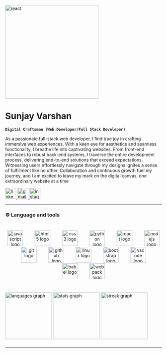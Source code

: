 <img src="https://www.technoloader.com/blog/wp-content/uploads/2020/01/Hire-React-Native.gif" alt="react" height="300" />

<h1 align="left">Sunjay Varshan</h1>

**`Digital Craftsman (Web Developer/Full Stack Developer)`**

As a passionate full-stack web developer, I find true joy in crafting immersive web experiences. With a keen eye for aesthetics and seamless functionality, I breathe life into captivating websites. From front-end interfaces to robust back-end systems, I traverse the entire development process, delivering end-to-end solutions that exceed expectations. Witnessing users effortlessly navigate through my designs ignites a sense of fulfillment like no other. Collaboration and continuous growth fuel my journey, and I am excited to leave my mark on the digital canvas, one extraordinary website at a time

<div align="left">
  <a href="https://www.linkedin.com/in/sunjay-varshan-7a0ab3248/" target="_blank">
    <img src="https://img.shields.io/static/v1?message=LinkedIn&logo=linkedin&label=&color=0077B5&logoColor=white&labelColor=&style=for-the-badge" height="35" alt="linkedin logo"  />
  </a>
  <a href="https://www.sunjayvarshan.SP@gmail.com" target="_blank">
    <img src="https://img.shields.io/static/v1?message=Gmail&logo=gmail&label=&color=D14836&logoColor=white&labelColor=&style=for-the-badge" height="35" alt="gmail logo"  />
  </a>
  <a href="https://www.instagram.com/sunjay.varshan" target="_blank">
    <img src="https://img.shields.io/static/v1?message=Instagram&logo=instagram&label=&color=E4405F&logoColor=white&labelColor=&style=for-the-badge" height="35" alt="instagram logo"  />
  </a>
</div>


---

<h3 align="left">⚙️ Language and tools</h3>

###

<br clear="both">

<div align="center">
  <img src="https://cdn.jsdelivr.net/gh/devicons/devicon/icons/javascript/javascript-original.svg" height="50" alt="javascript logo"  />
  <img width="30" />
  <img src="https://cdn.jsdelivr.net/gh/devicons/devicon/icons/html5/html5-plain-wordmark.svg" height="50" alt="html5 logo"  />
  <img width="30" />
  <img src="https://cdn.jsdelivr.net/gh/devicons/devicon/icons/css3/css3-plain-wordmark.svg" height="50" alt="css3 logo"  />
  <img width="30" />
  <img src="https://cdn.jsdelivr.net/gh/devicons/devicon/icons/python/python-original.svg" height="50" alt="python logo"  />
  <img width="30" />
  <img src="https://cdn.jsdelivr.net/gh/devicons/devicon/icons/react/react-original.svg" height="50" alt="react logo"  />
  <img width="30" />
  <img src="https://cdn.jsdelivr.net/gh/devicons/devicon/icons/nodejs/nodejs-plain.svg" height="50" alt="nodejs logo"  />
  <img width="30" />
  <img src="https://cdn.jsdelivr.net/gh/devicons/devicon/icons/git/git-original.svg" height="50" alt="git logo"  />
  <img width="30" />
  <img src="https://cdn.jsdelivr.net/gh/devicons/devicon/icons/github/github-original.svg" height="50" alt="github logo"  />
  <img width="30" />
  <img src="https://cdn.jsdelivr.net/gh/devicons/devicon/icons/linux/linux-original.svg" height="50" alt="linux logo"  />
  <img width="30" />
  <img src="https://cdn.jsdelivr.net/gh/devicons/devicon/icons/bootstrap/bootstrap-plain.svg" height="50" alt="bootstrap logo"  />
  <img width="30" />
  <img src="https://cdn.jsdelivr.net/gh/devicons/devicon/icons/vscode/vscode-original.svg" height="50" alt="vscode logo"  />
  <img width="30" />
  <img src="https://cdn.jsdelivr.net/gh/devicons/devicon/icons/babel/babel-original.svg" height="50" alt="babel logo"  />
  <img width="30" />
  <img src="https://cdn.jsdelivr.net/gh/devicons/devicon/icons/webpack/webpack-plain.svg" height="50" alt="webpack logo"  />
</div>

###

<br/>
<div align="left">
  <img src="https://github-readme-stats.vercel.app/api/top-langs?username=Sunjayvarshan&locale=en&hide_title=false&layout=compact&card_width=320&langs_count=5&theme=dark&hide_border=true&order=2" height="150" alt="languages graph"  />
  <img src="https://github-readme-stats.vercel.app/api?username=Sunjayvarshan&hide_title=false&hide_rank=false&show_icons=true&include_all_commits=true&count_private=false&disable_animations=false&theme=dark&locale=en&hide_border=true&order=1" height="150" alt="stats graph"  />
  <img src="https://streak-stats.demolab.com?user=Sunjayvarshan&locale=en&mode=daily&theme=react&hide_border=true&border_radius=5&order=3" height="150" alt="streak graph"  />
</div>

###

---
